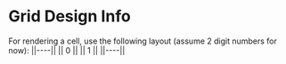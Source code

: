 # Grid Design Info
For rendering a cell, use the following layout (assume 2 digit numbers for now):
||----||
|| 0  ||
||  1 ||
||----||
